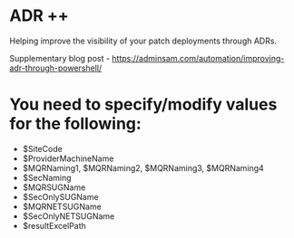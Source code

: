 # ADR ++
Helping improve the visibility of your patch deployments through ADRs.

Supplementary blog post - https://adminsam.com/automation/improving-adr-through-powershell/

# You need to specify/modify values for the following:

* $SiteCode
* $ProviderMachineName
* $MQRNaming1, $MQRNaming2, $MQRNaming3, $MQRNaming4
* $SecNaming
* $MQRSUGName
* $SecOnlySUGName
* $MQRNETSUGName
* $SecOnlyNETSUGName
* $resultExcelPath
